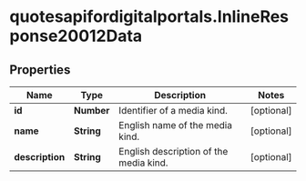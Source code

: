 # quotesapifordigitalportals.InlineResponse20012Data

## Properties

Name | Type | Description | Notes
------------ | ------------- | ------------- | -------------
**id** | **Number** | Identifier of a media kind. | [optional] 
**name** | **String** | English name of the media kind. | [optional] 
**description** | **String** | English description of the media kind. | [optional] 


